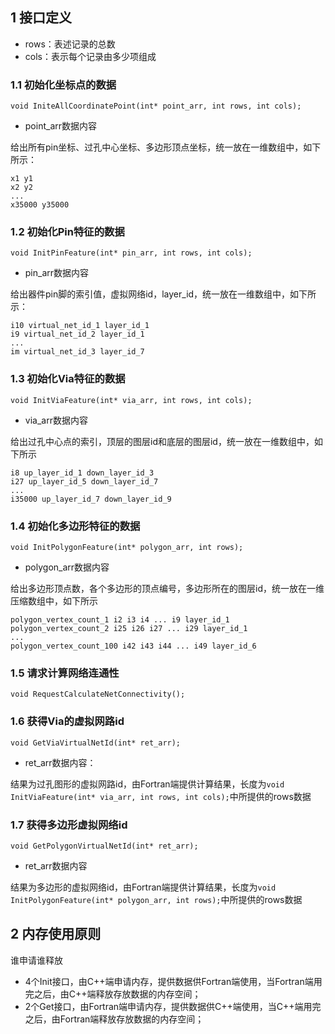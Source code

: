 ## 1 接口定义 ##

- rows：表述记录的总数
- cols：表示每个记录由多少项组成

### 1.1 初始化坐标点的数据
`void IniteAllCoordinatePoint(int* point_arr, int rows, int cols);`  

- point_arr数据内容

给出所有pin坐标、过孔中心坐标、多边形顶点坐标，统一放在一维数组中，如下所示：

`x1 y1`  
`x2 y2`  
`...`  
`x35000 y35000`  

### 1.2 初始化Pin特征的数据
`void InitPinFeature(int* pin_arr, int rows, int cols);`  

- pin_arr数据内容
  
给出器件pin脚的索引值，虚拟网络id，layer_id，统一放在一维数组中，如下所示：

`i10 virtual_net_id_1 layer_id_1`  
`i9 virtual_net_id_2 layer_id_1`  
`...`  
`im virtual_net_id_3 layer_id_7`  


### 1.3 初始化Via特征的数据  
`void InitViaFeature(int* via_arr, int rows, int cols);`  

- via_arr数据内容

给出过孔中心点的索引，顶层的图层id和底层的图层id，统一放在一维数组中，如下所示

`i8 up_layer_id_1 down_layer_id_3`  
`i27 up_layer_id_5 down_layer_id_7`  
`...`  
`i35000 up_layer_id_7 down_layer_id_9`  


### 1.4 初始化多边形特征的数据
`void InitPolygonFeature(int* polygon_arr, int rows);`  

- polygon_arr数据内容

给出多边形顶点数，各个多边形的顶点编号，多边形所在的图层id，统一放在一维压缩数组中，如下所示

`polygon_vertex_count_1 i2 i3 i4 ... i9 layer_id_1`  
`polygon_vertex_count_2 i25 i26 i27 ... i29 layer_id_1`  
`...`  
`polygon_vertex_count_100 i42 i43 i44 ... i49 layer_id_6` 


### 1.5 请求计算网络连通性 
`void RequestCalculateNetConnectivity();`  

### 1.6 获得Via的虚拟网路id
`void GetViaVirtualNetId(int* ret_arr);`  

- ret_arr数据内容：

结果为过孔图形的虚拟网路id，由Fortran端提供计算结果，长度为`void InitViaFeature(int* via_arr, int rows, int cols);`中所提供的rows数据

### 1.7 获得多边形虚拟网络id
`void GetPolygonVirtualNetId(int* ret_arr);` 

- ret_arr数据内容

结果为多边形的虚拟网络id，由Fortran端提供计算结果，长度为`void InitPolygonFeature(int* polygon_arr, int rows);`中所提供的rows数据 

## 2 内存使用原则

谁申请谁释放

  - 4个Init接口，由C++端申请内存，提供数据供Fortran端使用，当Fortran端用完之后，由C++端释放存放数据的内存空间；
  - 2个Get接口，由Fortran端申请内存，提供数据供C++端使用，当C++端用完之后，由Fortran端释放存放数据的内存空间；


